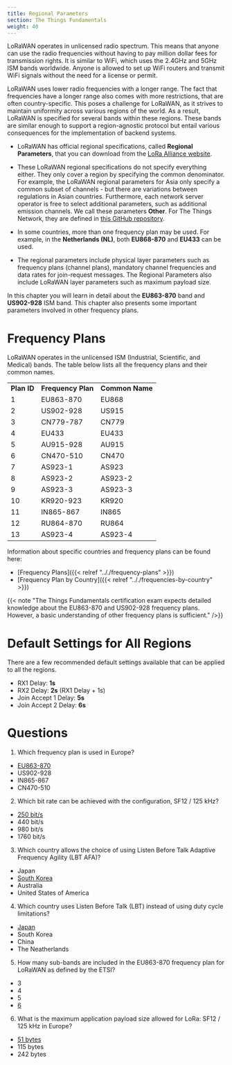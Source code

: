 ```yaml
---
title: Regional Parameters
section: The Things Fundamentals
weight: 40
---
```


LoRaWAN operates in unlicensed radio spectrum. This means that anyone can use the radio frequencies without having to pay million dollar fees for transmission rights. It is similar to WiFi, which uses the 2.4GHz and 5GHz ISM bands worldwide. Anyone is allowed to set up WiFi routers and transmit WiFi signals without the need for a license or permit.

LoRaWAN uses lower radio frequencies with a longer range. The fact that frequencies have a longer range also comes with more restrictions, that are often country-specific. This poses a challenge for LoRaWAN, as it strives to maintain uniformity across various regions of the world. As a result, LoRaWAN is specified for several bands within these regions. These bands are similar enough to support a region-agnostic protocol but entail various consequences for the implementation of backend systems.

+ LoRaWAN has official regional specifications, called **Regional Parameters**, that you can download from the [LoRa Alliance website](https://resources.lora-alliance.org/technical-specifications/rp002-1-0-4-regional-parameters).

+ These LoRaWAN regional specifications do not specify everything either. They only cover a region by specifying the common denominator. For example, the LoRaWAN regional parameters for Asia only specify a common subset of channels - but there are variations between regulations in Asian countries. Furthermore, each network server operator is free to select additional parameters, such as additional emission channels. We call these parameters **Other**. For The Things Network, they are defined in [this GitHub repository](https://github.com/TheThingsNetwork/gateway-conf).

+ In some countries, more than one frequency plan may be used. For example, in the **Netherlands (NL)**, both **EU868-870** and **EU433** can be used.

+ The regional parameters include physical layer parameters such as frequency plans (channel plans), mandatory channel frequencies and data rates for join-request messages. The Regional Parameters also include LoRaWAN layer parameters such as maximum payload size.

In this chapter you will learn in detail about the **EU863-870** band and **US902-928** ISM band. This chapter also presents some important parameters involved in other frequency plans.

# Frequency Plans

LoRaWAN operates in the unlicensed ISM (Industrial, Scientific, and Medical) bands. The table below lists all the frequency plans and their common names.


<table>
  <tr>
  <td><strong>Plan ID</strong>
   </td>
   <td><strong>Frequency Plan</strong>
   </td>
   <td><strong>Common Name</strong>
   </td>
  </tr>
  <tr>
  <td>1
   </td>
   <td>EU863-870
   </td>
   <td>EU868
   </td>
  </tr>
    <tr>
    <td>2
   </td>
   <td>US902-928
   </td>
   <td>US915
   </td>
  </tr>
  <tr>
  <td>3
   </td>
   <td>CN779-787
   </td>
   <td>CN779
   </td>
  </tr>
  <tr>
  <td>4
   </td>
   <td>EU433
   </td>
   <td>EU433
   </td>
  </tr>
  <tr>
  <td>5
   </td>
   <td>AU915-928
   </td>
   <td>AU915
   </td>
  </tr>
  <tr>
  <td>6
   </td>
   <td>CN470-510
   </td>
   <td>CN470
   </td>
  </tr>
  <tr>
  <td>7
   </td>
   <td>AS923-1
   </td>
   <td>AS923
   </td>
  </tr>
  <tr>
  <td>8
   </td>
   <td>AS923-2
   </td>
   <td>AS923-2
   </td>
  </tr>
  <tr>
  <td>9
   </td>
   <td>AS923-3
   </td>
   <td>AS923-3
   </td>
  </tr>
  <tr>
  <td>10
   </td>
   <td>KR920-923
   </td>
   <td>KR920
   </td>
  </tr>
  <tr>
  <td>11
   </td>
   <td>IN865-867
   </td>
   <td>IN865
   </td>
  </tr>
  <tr>
  <td>12
   </td>
   <td>RU864-870
   </td>
   <td>RU864
   </td>
  </tr>
  <tr>
  <td>13
   </td>
   <td>AS923-4
   </td>
   <td>AS923-4
   </td>
  </tr>
</table>

Information about specific countries and frequency plans can be found here:

* [Frequency Plans]({{< relref ".././frequency-plans" >}})
* [Frequency Plan by Country]({{< relref ".././frequencies-by-country" >}})

{{< note "The Things Fundamentals certification exam expects detailed knowledge about the EU863-870 and US902-928 frequency plans. However, a basic understanding of other frequency plans is sufficient." />}}

# Default Settings for All Regions

There are a few recommended default settings available that can be applied to all the regions.

* RX1 Delay: **1s**
* RX2 Delay: **2s**   (RX1 Delay + 1s)
* Join Accept 1 Delay: **5s**
* Join Accept 2 Delay: **6s**

# Questions

1. Which frequency plan is used in Europe?
- <span style="text-decoration:underline;">EU863-870</span>
- US902-928
- IN865-867
- CN470-510

2. Which bit rate can be achieved with the configuration, SF12 / 125 kHz?
- <span style="text-decoration:underline;">250 bit/s</span>
- 440 bit/s
- 980 bit/s
- 1760 bit/s

3. Which country allows the choice of using Listen Before Talk Adaptive Frequency Agility (LBT AFA)?
- Japan
- <span style="text-decoration:underline;">South Korea</span>
- Australia
- United States of America

4. Which country uses Listen Before Talk (LBT) instead of using duty cycle limitations?
- <span style="text-decoration:underline;">Japan</span>
- South Korea
- China
- The Neatherlands

5. How many sub-bands are included in the EU863-870 frequency plan for LoRaWAN as defined by the ETSI?
- 3
- 4
- 5
- <span style="text-decoration:underline;">6</span>

6. What is the maximum application payload size allowed for LoRa: SF12 / 125 kHz in Europe?
- <span style="text-decoration:underline;">51 bytes</span>
- 115 bytes
- 242 bytes
